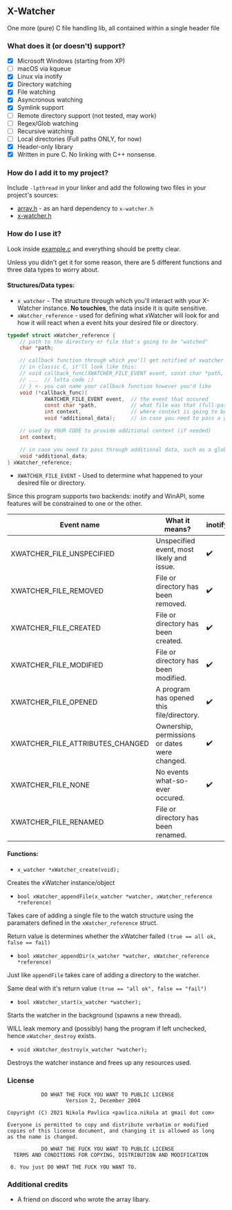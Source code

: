 X-Watcher
---------

One more (pure) C file handling lib, all contained within a single header file

### What does it (or doesn't) support?

 * [x] Microsoft Windows (starting from XP)
 * [ ] macOS via kqueue
 * [x] Linux via inotify
 * [x] Directory watching
 * [x] File watching
 * [x] Asyncronous watching
 * [x] Symlink support
 * [ ] Remote directory support (not tested, may work)
 * [ ] Regex/Glob watching
 * [ ] Recursive watching
 * [ ] Local directories (Full paths ONLY, for now)
 * [x] Header-only library
 * [x] Written in pure C. No linking with C++ nonsense.

### How do I add it to my project?

Include ```-lpthread``` in your linker and add the following two files
in your project's sources:
 * [array.h](array.h) - as an hard dependency to ```x-watcher.h```
 * [x-watcher.h](x-watcher.h)

### How do I use it?

Look inside [example.c](example.c) and everything should be pretty clear.

Unless you didn't get it for some reason, there are 5 different functions and
three data types to worry about.

#### Structures/Data types:

 * ```x_watcher``` - The structure through which you'll interact with your
 X-Watcher instance. **No touchies**, the data inside it is quite sensitive.
 * ```xWatcher_reference``` - used for defining what xWatcher will look for and
 how it will react when a event hits your desired file or directory.
```C
typedef struct xWatcher_reference {
	// path to the directory or file that's going to be "watched"
	char *path;

	// callback function through which you'll get notified of xwatcher events
	// in classic C, it'll look like this:
	// void callback_func(XWATCHER_FILE_EVENT event, const char *path, int context, void *data) {
	// ...  // lotta code ;)
	// } <- you can name your callback function however you'd like
	void (*callback_func)(
			XWATCHER_FILE_EVENT event,  // the event that occured
			const char *path,           // what file was that (full-path)
			int context,                // where context is going to be returned
			void *additional_data);     // in case you need to pass a global reference or something

	// used by YOUR CODE to provide additional context (if needed)
	int context;

	// in case you need to pass through additional data, such as a global reference
	void *additional_data;
} xWatcher_reference;
```


 * ```XWATCHER_FILE_EVENT``` - Used to determine what happened to your desired
 file or directory.

Since this program supports two backends: inotify and WinAPI, some features
 will be constrained to one or the other.

| Event name                       | What it means?                                | inotify            | Windows            |
|----------------------------------|-----------------------------------------------|--------------------|--------------------|
| XWATCHER_FILE_UNSPECIFIED        | Unspecified event, most likely and issue.     | :heavy_check_mark: | :heavy_check_mark: |
| XWATCHER_FILE_REMOVED            | File or directory has been removed.           | :heavy_check_mark: | :heavy_check_mark: |
| XWATCHER_FILE_CREATED            | File or directory has been created.           | :heavy_check_mark: | :heavy_check_mark: |
| XWATCHER_FILE_MODIFIED           | File or directory has been modified.          | :heavy_check_mark: | :heavy_check_mark: |
| XWATCHER_FILE_OPENED             | A program has opened this file/directory.     | :heavy_check_mark: |                    |
| XWATCHER_FILE_ATTRIBUTES_CHANGED | Ownership, permissions or dates were changed. | :heavy_check_mark: |                    |
| XWATCHER_FILE_NONE               | No events what-so-ever occured.               | :heavy_check_mark: | :heavy_check_mark: |
| XWATCHER_FILE_RENAMED            | File or directory has been renamed.           |                    | :heavy_check_mark: |


#### Functions:


 * ```x_watcher *xWatcher_create(void);```

 Creates the xWatcher instance/object
 
 * ```bool xWatcher_appendFile(x_watcher *watcher, xWatcher_reference *reference)```

 Takes care of adding a single file to the watch structure using the paramaters
 defined in the ```xWatcher_reference``` struct.

 Return value is determines whether the xWatcher failed
 ```(true == all ok, false == fail)```

 * ```bool xWatcher_appendDir(x_watcher *watcher, xWatcher_reference *reference)```

 Just like ```appendFile``` takes care of adding a directory to the watcher.

 Same deal with it's return value ```(true == "all ok", false == "fail")```

 * ```bool xWatcher_start(x_watcher *watcher);```

 Starts the watcher in the background (spawns a new thread).

 WILL leak memory and (possibly) hang the program if left unchecked,
 hence ```xWatcher_destroy``` exists.

 * ```void xWatcher_destroy(x_watcher *watcher);```

 Destroys the watcher instance and frees up any resources used.

### License
```
           DO WHAT THE FUCK YOU WANT TO PUBLIC LICENSE
                   Version 2, December 2004
 
Copyright (C) 2021 Nikola Pavlica <pavlica.nikola at gmail dot com>

Everyone is permitted to copy and distribute verbatim or modified
copies of this license document, and changing it is allowed as long
as the name is changed.
 
           DO WHAT THE FUCK YOU WANT TO PUBLIC LICENSE
  TERMS AND CONDITIONS FOR COPYING, DISTRIBUTION AND MODIFICATION

 0. You just DO WHAT THE FUCK YOU WANT TO.
```


### Additional credits

 * A friend on discord who wrote the array libary.
